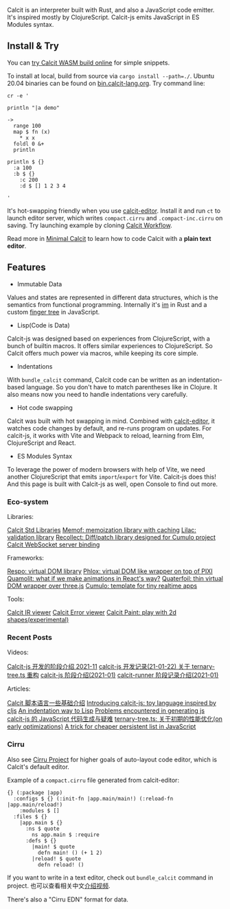 
Calcit is an interpreter built with Rust, and also a JavaScript code emitter. It's inspired mostly by ClojureScript. Calcit-js emits JavaScript in ES Modules syntax.

## Install & Try

You can [try Calcit WASM build online](https://github.com/calcit-lang/calcit-wasm-play) for simple snippets.

To install at local, build from source via `cargo install --path=./`. Ubuntu 20.04 binaries can be found on [bin.calcit-lang.org](http://bin.calcit-lang.org/linux/). Try command line:

```
cr -e '

println "|a demo"

->
  range 100
  map $ fn (x)
    * x x
  foldl 0 &+
  println

println $ {}
  :a 100
  :b $ {}
    :c 200
    :d $ [] 1 2 3 4

'
```

It's hot-swapping friendly when you use [calcit-editor](https://github.com/calcit-lang/editor). Install it and run `ct` to launch editor server, which writes `compact.cirru` and `.compact-inc.cirru` on saving. Try launching example by cloning [Calcit Workflow](https://github.com/calcit-lang/calcit-workflow).

Read more in [Minimal Calcit](https://github.com/calcit-lang/minimal-calcit/blob/main/README.md) to learn how to code Calcit with a **plain text editor**.

## Features

* Immutable Data

Values and states are represented in different data structures, which is the semantics from functional programming. Internally it's [im](https://crates.io/crates/im) in Rust and a custom [finger tree](https://github.com/calcit-lang/ternary-tree.ts) in JavaScript.

* Lisp(Code is Data)

Calcit-js was designed based on experiences from ClojureScript, with a bunch of builtin macros. It offers similar experiences to ClojureScript. So Calcit offers much power via macros, while keeping its core simple.

* Indentations

With `bundle_calcit` command, Calcit code can be written as an indentation-based language. So you don't have to match parentheses like in Clojure. It also means now you need to handle indentations very carefully.

* Hot code swapping

Calcit was built with hot swapping in mind. Combined with [calcit-editor](https://github.com/calcit-lang/editor), it watches code changes by default, and re-runs program on updates. For calcit-js, it works with Vite and Webpack to reload, learning from Elm, ClojureScript and React.

* ES Modules Syntax

To leverage the power of modern browsers with help of Vite, we need another ClojureScript that emits `import`/`export` for Vite. Calcit-js does this! And this page is built with Calcit-js as well, open Console to find out more.

### Eco-system

Libraries:

[Calcit Std Libraries](https://github.com/calcit-lang/calcit.std)
[Memof: memoization library with caching](https://github.com/calcit-lang/memof)
[Lilac: validation library](https://github.com/calcit-lang/lilac)
[Recollect: Diff/patch library designed for Cumulo project](https://github.com/calcit-lang/recollect)
[Calcit WebSocket server binding](https://github.com/calcit-lang/calcit-wss)

Frameworks:

[Respo: virtual DOM library](https://github.com/Respo/respo.calcit)
[Phlox: virtual DOM like wrapper on top of PIXI](https://github.com/Quamolit/phlox.calcit)
[Quamolit: what if we make animations in React's way?](https://github.com/Quamolit/quamolit.calcit)
[Quaterfoil: thin virtual DOM wrapper over three.js](https://github.com/Quamolit/quatrefoil.calcit)
[Cumulo: template for tiny realtime apps](https://github.com/Cumulo/cumulo-workflow.calcit)

Tools:

[Calcit IR viewer](https://github.com/calcit-lang/calcit-ir-viewer)
[Calcit Error viewer](https://github.com/calcit-lang/calcit-error-viewer)
[Calcit Paint: play with 2d shapes(experimental)](https://github.com/calcit-lang/calcit-paint)

### Recent Posts

Videos:

[Calcit-js 开发的阶段介绍 2021-11](https://www.bilibili.com/video/BV1Yg411K73P)
[calcit-js 开发记录(21-01-22) 关于 ternary-tree.ts 重构](https://www.bilibili.com/video/BV1Ht4y167Fg)
[calcit-js 阶段介绍(2021-01)](https://www.bilibili.com/video/BV1H5411n7su)
[calcit-runner 阶段记录介绍(2021-01)](https://www.bilibili.com/video/BV1cK4y1W7dZ)

Articles:

[Calcit 脚本语言一些基础介绍](https://zhuanlan.zhihu.com/p/394791973)
[Introducing calcit-js: toy language inspired by cljs](https://clojureverse.org/t/introducing-calcit-js-toy-language-inspired-by-cljs/7097)
[An indentation way to Lisp](https://github.com/calcit-lang/calcit-runner/discussions/123)
[Problems encountered in generating js](\"https://github.com/calcit-lang/calcit-runner/discussions/148)
[calcit-js 的 JavaScript 代码生成与疑难](https://github.com/calcit-lang/calcit-runner/discussions/184)
[ternary-tree.ts: 关于初期的性能优化(on early optimizations)](https://github.com/calcit-lang/ternary-tree.ts/discussions/7)
[A trick for cheaper persistent list in JavaScript](https://clojureverse.org/t/a-trick-for-cheaper-persistent-list-in-javascript/7172)

### Cirru

Also see [Cirru Project](http://cirru.org/) for higher goals of auto-layout code editor, which is Calcit's default editor.

Example of a `compact.cirru` file generated from calcit-editor:

```cirru
{} (:package |app)
  :configs $ {} (:init-fn |app.main/main!) (:reload-fn |app.main/reload!)
    :modules $ []
  :files $ {}
    |app.main $ {}
      :ns $ quote
        ns app.main $ :require
      :defs $ {}
        |main! $ quote
          defn main! () (+ 1 2)
        |reload! $ quote
          defn reload! ()
```

If you want to write in a text editor, check out `bundle_calcit` command in project. 也可以查看相关中文[介绍视频](https://www.bilibili.com/video/BV1ry4y1W7VW?from=search&seid=17614445788882056969).

There's also a "Cirru EDN" format for data.
